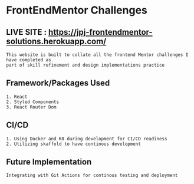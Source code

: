 # FrontEndMentor Challenges
## LIVE SITE : https://jpj-frontendmentor-solutions.herokuapp.com/

    This website is built to collate all the frontend Mentor challenges I have completed as 
    part of skill refinement and design implementations practice

## Framework/Packages Used

    1. React
    2. Styled Components
    3. React Router Dom

## CI/CD

    1. Using Docker and K8 during development for CI/CD readiness
    2. Utilizing skaffold to have continous development

## Future Implementation

    Integrating with Git Actions for continous testing and deployment
